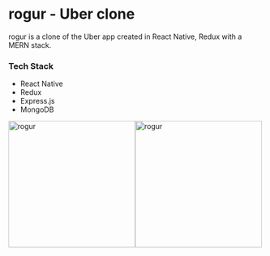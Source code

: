 # rogur - Uber clone

rogur is a clone of the Uber app created in React Native, Redux with a MERN stack.

### Tech Stack

* React Native
* Redux
* Express.js
* MongoDB

<div style="display: flex">
<img src="https://user-images.githubusercontent.com/39038764/141259404-20d00c6d-08db-4259-8261-d0b1e7403b8d.png" alt="rogur" width="250"/>
<img src="https://user-images.githubusercontent.com/39038764/141259018-675ac75e-6b97-4e42-b977-a927333ecd59.png" alt="rogur" width="250"/>
</div>
